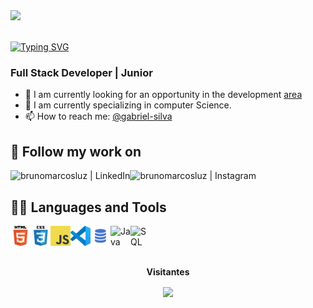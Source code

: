 <img width=80% src="https://wollen.org/blog/wp-content/uploads/2021/04/hello_world_title3.gif"/>

<br> 
<br> 

[![Typing SVG](https://readme-typing-svg.herokuapp.com?font=Fira+Code&duration=2000&pause=500&color=43F724&random=false&width=435&lines=Hello!+My+name+is+Gabriel+Silva;and+I+am+a+Developer)](https://git.io/typing-svg)

### Full Stack Developer | Junior 

- 🧐 I am currently looking for an opportunity in the development [area](https://www.linkedin.com/in/gabriel-silva-741228199/)
- 🌱 I am currently specializing in computer Science.
- 📫 How to reach me: [@gabriel-silva](https://www.linkedin.com/in/gabriel-silva-741228199/)

## 🤝 Follow my work on


[<img align="left" alt="brunomarcosluz | LinkedIn" src="https://img.shields.io/badge/LinkedIn-0077B5?style=for-the-badge&logo=linkedin&logoColor=white" />](https://www.linkedin.com/in/gabriel-silva-741228199/)
[<img align="left" alt="brunomarcosluz | Instagram" src="https://img.shields.io/badge/Instagram-E4405F?style=for-the-badge&logo=instagram&logoColor=white" />](https://www.instagram.com/g._ssilva/)
<br>

## 👨‍💻 Languages and Tools


<img align="left" alt="HTML5" height="32" width="32" src="https://raw.githubusercontent.com/github/explore/80688e429a7d4ef2fca1e82350fe8e3517d3494d/topics/html/html.png" />
<img align="left" alt="CSS3" height="32" width="32" src="https://raw.githubusercontent.com/github/explore/80688e429a7d4ef2fca1e82350fe8e3517d3494d/topics/css/css.png" />
<img align="left" alt="JS"height="32" width="32" src="https://raw.githubusercontent.com/github/explore/80688e429a7d4ef2fca1e82350fe8e3517d3494d/topics/javascript/javascript.png" />
<img align="left" alt="VS Code"height="32" width="32" src="https://raw.githubusercontent.com/github/explore/80688e429a7d4ef2fca1e82350fe8e3517d3494d/topics/visual-studio-code/visual-studio-code.png" />
<img align="left" alt="SQL"height="32" width="32" src="https://raw.githubusercontent.com/github/explore/80688e429a7d4ef2fca1e82350fe8e3517d3494d/topics/sql/sql.png" />
<img align="left" alt="Java"height="32" width="32" src="https://img.shields.io/badge/Java-ED8B00?style=for-the-badge&logo=java&logoColor=white"/>
<img align="left" alt="SQL"height="32" width="32" src="https://upload.wikimedia.org/wikipedia/commons/c/c3/Python-logo-notext.svg"/>
<br>
<br/>

<div align="center">
<br><p align="centre"><b>Visitantes</b></p>  
<p align="center"><img align="center" src="https://profile-counter.glitch.me/{gsssilva}/count.svg" /></p> 
<br>
</div>

